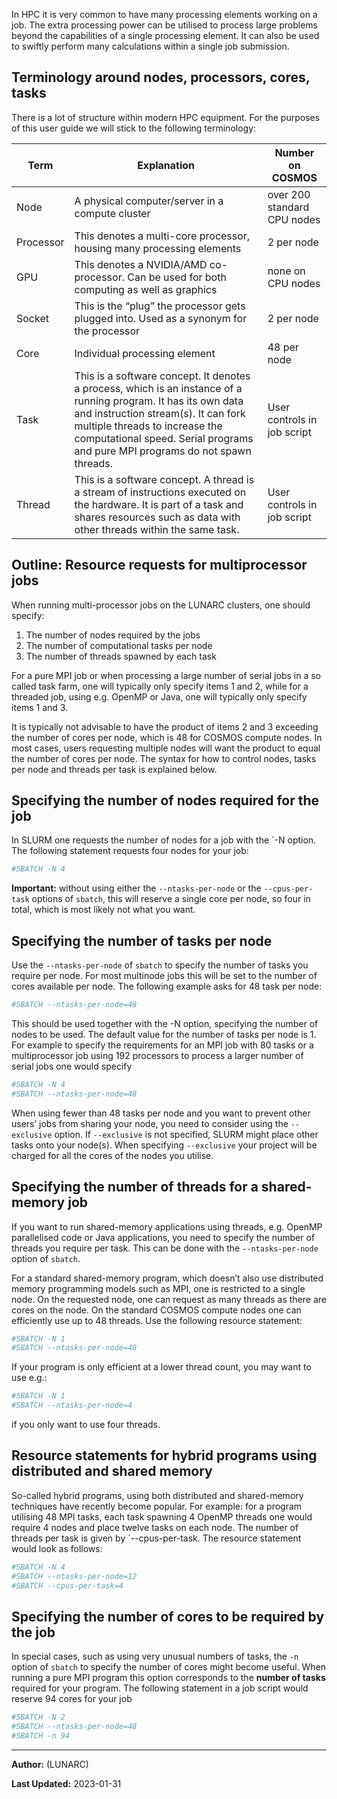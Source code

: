 In HPC it is very common to have many processing elements working on a job. The extra processing power can be utilised to process large problems beyond the capabilities of a single processing element. It can also be used to swiftly perform many calculations within a single job submission.

## Terminology around nodes, processors, cores, tasks

There is a lot of structure within modern HPC equipment. For the purposes of this user guide we will stick to the following terminology:

| Term | Explanation | Number on COSMOS |
|-----------|---------------------------------|-----------------------------|
| Node | A physical computer/server in a compute cluster | over 200 standard CPU nodes|
| Processor | This denotes a multi-core processor, housing many processing elements | 2 per node |
| GPU | This denotes a NVIDIA/AMD co-processor. Can be used for both computing as well as graphics | none on CPU nodes| 
| Socket | This is the “plug” the processor gets plugged into.  Used as a synonym for the processor | 2 per node |
| Core | Individual processing element | 48 per node |
| Task | This is a software concept.  It denotes a process, which is an instance of a running program.  It has its own data and instruction stream(s).  It can fork multiple threads to increase the computational speed.  Serial programs and pure MPI programs do not spawn threads. | User controls in job script |
| Thread | This is a software concept.  A thread is a stream of instructions executed on the hardware.  It is part of a task and shares resources such as  data with other threads within the same task. | User controls in job script |

## Outline: Resource requests for multiprocessor jobs

When running multi-processor jobs on the LUNARC clusters, one should specify:

 1.  The number of nodes required by the jobs
 2.  The number of computational tasks per node
 3.  The number of threads spawned by each task

For a pure MPI job or when processing a large number of serial jobs in a so called task farm, one will typically only specify items 1 and 2, while for a threaded job, using e.g. OpenMP or Java, one will typically only specify items 1 and 3.

It is typically not advisable to have the product of items 2 and 3 exceeding the number of cores per node, which is 48 for COSMOS compute nodes. In most cases, users requesting multiple nodes will want the product to equal the number of cores per node. The syntax for how to control nodes,
tasks per node and threads per task is explained below.

## Specifying the number of nodes required for the job

In SLURM one requests the number of nodes for a job with the `-N option. The following statement requests four nodes for your job:

```bash
#SBATCH -N 4
```

**Important:** without using either the `--ntasks-per-node` or the `--cpus-per-task` options of `sbatch`, this will reserve a single core per node, so four in total, which is most likely not what you want.

## Specifying the number of tasks per node

Use the `--ntasks-per-node` of `sbatch` to specify the number of tasks you require per node. For most multinode jobs this will be set to the number of cores available per node. The following example asks for 48 task per node:

```bash
#SBATCH --ntasks-per-node=48
```

This should be used together with the -N option, specifying the number of nodes to be used. The default value for the number of tasks per node is 1. For example to specify the requirements for an MPI job with 80 tasks or a multiprocessor job using 192 processors to process a larger number of serial jobs one would specify

```bash
#SBATCH -N 4
#SBATCH --ntasks-per-node=48
```

When using fewer than 48 tasks per node and you want to prevent other users’ jobs from sharing your node, you need to consider using the `--exclusive` option. If `--exclusive` is not specified, SLURM might place other tasks onto your node(s).  When specifying `--exclusive` your project will be charged for all the cores of the nodes you utilise.  

## Specifying the number of threads for a shared-memory job

If you want to run shared-memory applications using threads, e.g. OpenMP parallelised code or Java applications, you need to specify the number of threads you require per task. This can be done with the `--ntasks-per-node` option of `sbatch`.

For a standard shared-memory program, which doesn’t also use distributed memory programming models such as MPI, one is restricted to a single node. On the requested node, one can request as many threads as there are cores on the node. On the standard COSMOS compute nodes one can efficiently use up to 48 threads. Use the following resource statement:

```bash
#SBATCH -N 1
#SBATCH --ntasks-per-node=48
```

If your program is only efficient at a lower thread count, you may want to use e.g.:

```bash
#SBATCH -N 1
#SBATCH --ntasks-per-node=4
```

if you only want to use four threads. 

## Resource statements for hybrid programs using distributed and shared memory 

So-called hybrid programs, using both distributed and shared-memory techniques have recently become popular. For example: for a program utilising 48 MPI tasks, each task spawning 4 OpenMP threads one would require 4 nodes and place twelve tasks on each node. The number of threads per task is given by `--cpus-per-task. The resource statement would look as follows:

```bash
#SBATCH -N 4
#SBATCH --ntasks-per-node=12
#SBATCH --cpus-per-task=4
```

## Specifying the number of cores to be required by the job

In special cases, such as using very unusual numbers of tasks, the `-n` option of `sbatch` to specify the number of cores might become useful. When running a pure MPI program this option corresponds to the **number of tasks** required for your program. The following statement in a job script would reserve 94 cores for your job

```bash
#SBATCH -N 2
#SBATCH --ntasks-per-node=48
#SBATCH -n 94
```

---

**Author:**
(LUNARC)

**Last Updated:**
2023-01-31


